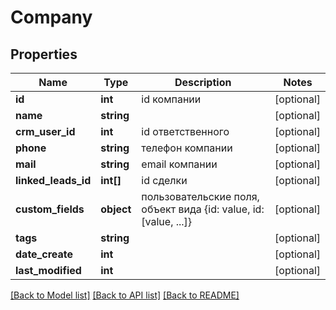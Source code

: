 # Company

## Properties
Name | Type | Description | Notes
------------ | ------------- | ------------- | -------------
**id** | **int** | id компании | [optional] 
**name** | **string** |  | [optional] 
**crm_user_id** | **int** | id ответственного | [optional] 
**phone** | **string** | телефон компании | [optional] 
**mail** | **string** | email компании | [optional] 
**linked_leads_id** | **int[]** | id сделки | [optional] 
**custom_fields** | **object** | пользовательские поля, объект вида {id: value, id: [value, ...]} | [optional] 
**tags** | **string** |  | [optional] 
**date_create** | **int** |  | [optional] 
**last_modified** | **int** |  | [optional] 

[[Back to Model list]](../README.md#documentation-for-models) [[Back to API list]](../README.md#documentation-for-api-endpoints) [[Back to README]](../README.md)


